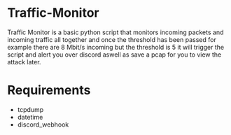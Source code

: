 # Traffic-Monitor

Traffic Monitor is a basic python script that monitors incoming packets and incoming traffic all together and once the threshold has been passed for example there are 8 Mbit/s incoming but the threshold is 5 it will trigger the script and alert you over discord aswell as save a pcap for you to view the attack later.

# Requirements
* tcpdump
* datetime
* discord_webhook
